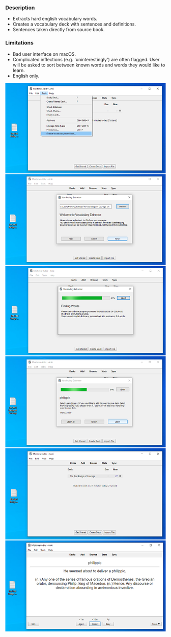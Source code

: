 ### Description

- Extracts hard english vocabulary words.
- Creates a vocabulary deck with sentences and definitions.
- Sentences taken directly from source book.

### Limitations

- Bad user interface on macOS.
- Complicated inflections (e.g. 'uninterestingly') are often flagged. User will be asked to sort between known words and words they would like to learn.
- English only.

![screenshot](https://raw.githubusercontent.com/oscarlaird/vocabulary-extractor/master/screenshots/1.png)
![screenshot](https://raw.githubusercontent.com/oscarlaird/vocabulary-extractor/master/screenshots/2.png)
![screenshot](https://raw.githubusercontent.com/oscarlaird/vocabulary-extractor/master/screenshots/3.png)
![screenshot](https://raw.githubusercontent.com/oscarlaird/vocabulary-extractor/master/screenshots/4.png)
![screenshot](https://raw.githubusercontent.com/oscarlaird/vocabulary-extractor/master/screenshots/5.png)
![screenshot](https://raw.githubusercontent.com/oscarlaird/vocabulary-extractor/master/screenshots/6.png)

